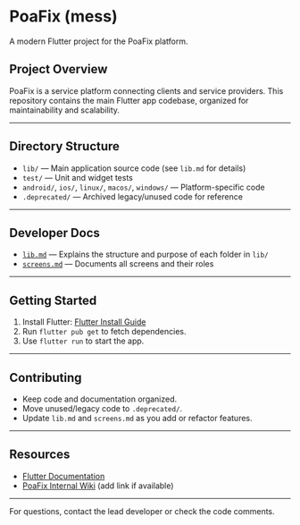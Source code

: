 # PoaFix (mess)

A modern Flutter project for the PoaFix platform.

## Project Overview

PoaFix is a service platform connecting clients and service providers. This repository contains the main Flutter app codebase, organized for maintainability and scalability.

---

## Directory Structure

- `lib/` — Main application source code (see `lib.md` for details)
- `test/` — Unit and widget tests
- `android/`, `ios/`, `linux/`, `macos/`, `windows/` — Platform-specific code
- `.deprecated/` — Archived legacy/unused code for reference

---

## Developer Docs

- [`lib.md`](lib/lib.md) — Explains the structure and purpose of each folder in `lib/`
- [`screens.md`](lib/screens/screens.md) — Documents all screens and their roles

---

## Getting Started

1. Install Flutter: [Flutter Install Guide](https://docs.flutter.dev/get-started/install)
2. Run `flutter pub get` to fetch dependencies.
3. Use `flutter run` to start the app.

---

## Contributing

- Keep code and documentation organized.
- Move unused/legacy code to `.deprecated/`.
- Update `lib.md` and `screens.md` as you add or refactor features.

---

## Resources

- [Flutter Documentation](https://docs.flutter.dev/)
- [PoaFix Internal Wiki](#) (add link if available)

---

For questions, contact the lead developer or check the code comments.

